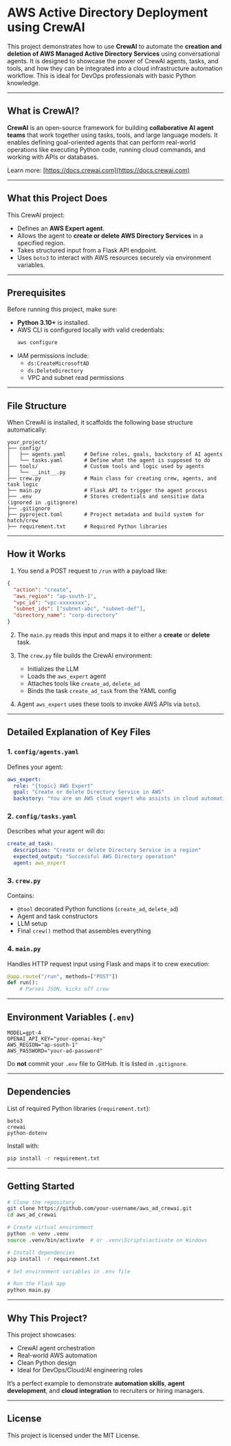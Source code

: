 # AWS Active Directory Deployment using CrewAI

This project demonstrates how to use **CrewAI** to automate the **creation and deletion of AWS Managed Active Directory Services** using conversational agents. It is designed to showcase the power of CrewAI agents, tasks, and tools, and how they can be integrated into a cloud infrastructure automation workflow. This is ideal for DevOps professionals with basic Python knowledge.

---

## What is CrewAI?

**CrewAI** is an open-source framework for building **collaborative AI agent teams** that work together using tasks, tools, and large language models. It enables defining goal-oriented agents that can perform real-world operations like executing Python code, running cloud commands, and working with APIs or databases.

Learn more: [https://docs.crewai.com](https://docs.crewai.com)

---

## What this Project Does

This CrewAI project:
- Defines an **AWS Expert agent**.
- Allows the agent to **create or delete AWS Directory Services** in a specified region.
- Takes structured input from a Flask API endpoint.
- Uses `boto3` to interact with AWS resources securely via environment variables.

---

## Prerequisites

Before running this project, make sure:
- **Python 3.10+** is installed.
- AWS CLI is configured locally with valid credentials:  
  ```bash
  aws configure
  ```
- IAM permissions include:
  - `ds:CreateMicrosoftAD`
  - `ds:DeleteDirectory`
  - VPC and subnet read permissions

---

## File Structure

When CrewAI is installed, it scaffolds the following base structure automatically:
```
your_project/
├── config/
│   ├── agents.yaml      # Define roles, goals, backstory of AI agents
│   └── tasks.yaml       # Define what the agent is supposed to do
├── tools/               # Custom tools and logic used by agents
│   └── __init__.py
├── crew.py              # Main class for creating crew, agents, and task logic
├── main.py              # Flask API to trigger the agent process
├── .env                 # Stores credentials and sensitive data (ignored in .gitignore)
├── .gitignore
├── pyproject.toml       # Project metadata and build system for hatch/crew
├── requirement.txt      # Required Python libraries
```

---

## How it Works

1. You send a POST request to `/run` with a payload like:
```json
{
  "action": "create",
  "aws_region": "ap-south-1",
  "vpc_id": "vpc-xxxxxxxx",
  "subnet_ids": ["subnet-abc", "subnet-def"],
  "directory_name": "corp-directory"
}
```

2. The `main.py` reads this input and maps it to either a **create** or **delete** task.

3. The `crew.py` file builds the CrewAI environment:
   - Initializes the LLM
   - Loads the `aws_expert` agent
   - Attaches tools like `create_ad`, `delete_ad`
   - Binds the task `create_ad_task` from the YAML config

4. Agent `aws_expert` uses these tools to invoke AWS APIs via `boto3`.

---

## Detailed Explanation of Key Files

### 1. `config/agents.yaml`
Defines your agent:
```yaml
aws_expert:
  role: "{topic} AWS Expert"
  goal: "Create or delete Directory Service in AWS"
  backstory: "You are an AWS cloud expert who assists in cloud automation."
```

### 2. `config/tasks.yaml`
Describes what your agent will do:
```yaml
create_ad_task:
  description: "Create or delete Directory Service in a region"
  expected_output: "Successful AWS Directory operation"
  agent: aws_expert
```

### 3. `crew.py`
Contains:
- `@tool` decorated Python functions (`create_ad`, `delete_ad`)
- Agent and task constructors
- LLM setup
- Final `crew()` method that assembles everything

### 4. `main.py`
Handles HTTP request input using Flask and maps it to crew execution:
```python
@app.route("/run", methods=["POST"])
def run():
    # Parses JSON, kicks off crew
```

---

## Environment Variables (`.env`)

```env
MODEL=gpt-4
OPENAI_API_KEY="your-openai-key"
AWS_REGION="ap-south-1"
AWS_PASSWORD="your-ad-password"
```

Do **not** commit your `.env` file to GitHub. It is listed in `.gitignore`.

---

## Dependencies

List of required Python libraries (`requirement.txt`):
```
boto3
crewai
python-dotenv
```

Install with:
```bash
pip install -r requirement.txt
```

---

## Getting Started

```bash
# Clone the repository
git clone https://github.com/your-username/aws_ad_crewai.git
cd aws_ad_crewai

# Create virtual environment
python -m venv .venv
source .venv/bin/activate  # or .venv\Scripts\activate on Windows

# Install dependencies
pip install -r requirement.txt

# Set environment variables in .env file

# Run the Flask app
python main.py
```

---

## Why This Project?

This project showcases:
- CrewAI agent orchestration
- Real-world AWS automation
- Clean Python design
- Ideal for DevOps/Cloud/AI engineering roles

It’s a perfect example to demonstrate **automation skills**, **agent development**, and **cloud integration** to recruiters or hiring managers.

---

## License

This project is licensed under the MIT License.
